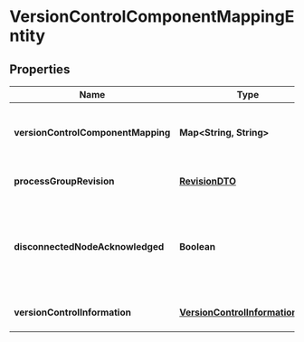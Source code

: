 
# VersionControlComponentMappingEntity

## Properties
Name | Type | Description | Notes
------------ | ------------- | ------------- | -------------
**versionControlComponentMapping** | **Map&lt;String, String&gt;** | The mapping of Versioned Component Identifiers to instance ID&#39;s |  [optional]
**processGroupRevision** | [**RevisionDTO**](RevisionDTO.md) | The revision of the Process Group |  [optional]
**disconnectedNodeAcknowledged** | **Boolean** | Acknowledges that this node is disconnected to allow for mutable requests to proceed. |  [optional]
**versionControlInformation** | [**VersionControlInformationDTO**](VersionControlInformationDTO.md) | The Version Control information |  [optional]



